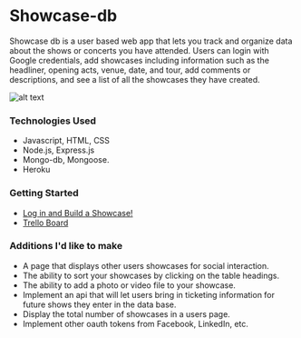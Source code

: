 # Showcase-db

Showcase db is a user based web app that lets you track and organize data about the shows or concerts you have attended. Users can login with Google credentials, add showcases including information such as the headliner, opening acts, venue, date, and tour, add comments or descriptions, and see a list of all the showcases they have created. 

![alt text](https://i.imgur.com/9SNDgSb.jpg)
### Technologies Used
- Javascript, HTML, CSS
- Node.js, Express.js
- Mongo-db, Mongoose.
- Heroku
### Getting Started
- [Log in and Build a Showcase!](https://showcase-db.herokuapp.com)
- [Trello Board](https://trello.com/b/bFHd7chM/showcase-db)
### Additions I'd like to make
- A page that displays other users showcases for social interaction.
- The ability to sort your showcases by clicking on the table headings.
- The ability to add a photo or video file to your showcase.
- Implement an api that will let users bring in ticketing information for future shows they enter in the data base. 
- Display the total number of showcases in a users page. 
- Implement other oauth tokens from Facebook, LinkedIn, etc.  


